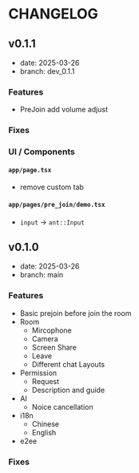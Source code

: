 # CHANGELOG

## v0.1.1

- date: 2025-03-26
- branch: dev_0.1.1

### Features

- PreJoin add volume adjust

### Fixes

### UI / Components

#### `app/page.tsx`

- remove custom tab

#### `app/pages/pre_join/demo.tsx`

- `input` -> `ant::Input`

## v0.1.0

- date: 2025-03-26
- branch: main

### Features

- Basic prejoin before join the room
- Room
  - Mircophone
  - Camera
  - Screen Share
  - Leave
  - Different chat Layouts
- Permission
  - Request
  - Description and guide
- AI
  - Noice cancellation
- i18n
  - Chinese
  - English
- e2ee

### Fixes